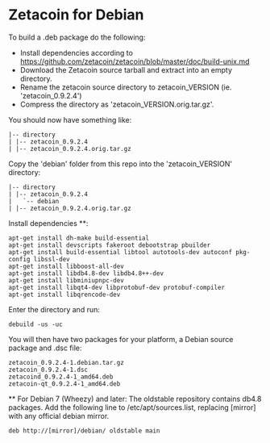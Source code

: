 Zetacoin for Debian
===============

To build a .deb package do the following:

- Install dependencies according to https://github.com/zetacoin/zetacoin/blob/master/doc/build-unix.md
- Download the Zetacoin source tarball and extract into an empty directory.
- Rename the zetacoin source directory to zetacoin_VERSION (ie. 'zetacoin_0.9.2.4')
- Compress the directory as 'zetacoin_VERSION.orig.tar.gz'.

You should now have something like:

	|-- directory
	| |-- zetacoin_0.9.2.4
	| |-- zetacoin_0.9.2.4.orig.tar.gz

Copy the 'debian' folder from this repo into the 'zetacoin_VERSION' directory:

	|-- directory
	| |-- zetacoin_0.9.2.4
	|   `-- debian
	| |-- zetacoin_0.9.2.4.orig.tar.gz

Install dependencies **:

	apt-get install dh-make build-essential
	apt-get install devscripts fakeroot debootstrap pbuilder
	apt-get install build-essential libtool autotools-dev autoconf pkg-config libssl-dev
	apt-get install libboost-all-dev
	apt-get install libdb4.8-dev libdb4.8++-dev
	apt-get install libminiupnpc-dev
	apt-get install libqt4-dev libprotobuf-dev protobuf-compiler
	apt-get install libqrencode-dev

Enter the directory and run:

	debuild -us -uc

You will then have two packages for your platform, a Debian source package and .dsc file:

	zetacoin_0.9.2.4-1.debian.tar.gz
	zetacoin_0.9.2.4-1.dsc
	zetacoind_0.9.2.4-1_amd64.deb
	zetacoin-qt_0.9.2.4-1_amd64.deb

** For Debian 7 (Wheezy) and later:
 The oldstable repository contains db4.8 packages.
 Add the following line to /etc/apt/sources.list,
 replacing [mirror] with any official debian mirror.

	deb http://[mirror]/debian/ oldstable main